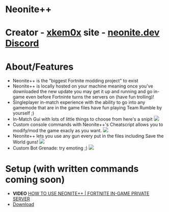 # Neonite++
# Creator - [xkem0x](https://twitter.com/xkem0x) site - [neonite.dev](http://neonite.dev) [Discord](https://discord.gg/neonite)
# About/Features 
- Neonite++ is the "biggest Fortnite modding project" to exist
- Neonite++ is locally hosted on your machine meaning once you've downloaded the new update you may get it up and running and go in-game even before Fortninte turns the servers on (have fun trolling)!
- Singleplayer in-match experience with the ability to go into any gamemode that are in the game files have fun playing Team Rumble by yourself ;)
- In-Match Gui with lots of little things to choose from here's a snipit <img src="https://pbs.twimg.com/media/Ev9nt5YXIAkE40K?format=png&name=small">
- Custom console commands with Neonite++'s Cheatscript allows you to modify/mod the game exacly as you want. <img src="https://pbs.twimg.com/media/Ev9nzvVWEAgUGOw?format=png&name=small">
- Neonite++ lets you use any gun every put in the files including Save the World guns! <img src="https://pbs.twimg.com/media/Ev9n4YuWYAQV7vL?format=png&name=small">
- Custom Bot Grenade: try emoting ;) <img src="https://pbs.twimg.com/media/Ev9n8iXXYAEQITo?format=jpg&name=small">
# Setup (with written commands coming soon) 
* **VIDEO** [HOW TO USE NEONITE++ | FORTNITE IN-GAME PRIVATE SERVER](https://youtu.be/TnoiDk1EsFk)
* [Download](https://cdn.discordapp.com/attachments/719576626953846824/818550434700066836/NPP_V1.0.1.zip)
